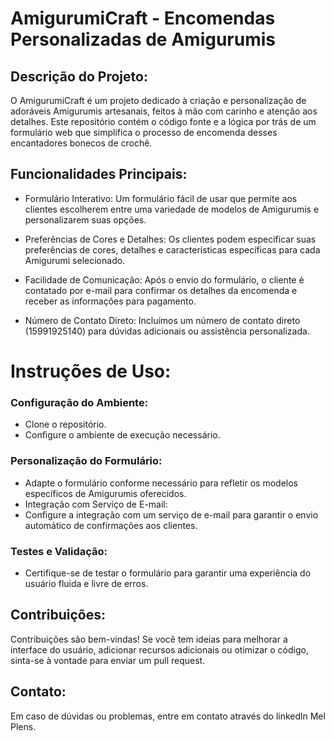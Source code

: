 # AmigurumiCraft - Encomendas Personalizadas de Amigurumis

## Descrição do Projeto:
O AmigurumiCraft é um projeto dedicado à criação e personalização de adoráveis Amigurumis artesanais, feitos à mão com carinho e atenção aos detalhes. Este repositório contém o código fonte e a lógica por trás de um formulário web que simplifica o processo de encomenda desses encantadores bonecos de crochê.

## Funcionalidades Principais:

- Formulário Interativo: Um formulário fácil de usar que permite aos clientes escolherem entre uma variedade de modelos de Amigurumis e personalizarem suas opções.

- Preferências de Cores e Detalhes: Os clientes podem especificar suas preferências de cores, detalhes e características específicas para cada Amigurumi selecionado.

- Facilidade de Comunicação: Após o envio do formulário, o cliente é contatado por e-mail para confirmar os detalhes da encomenda e receber as informações para pagamento.

- Número de Contato Direto: Incluímos um número de contato direto (15991925140) para dúvidas adicionais ou assistência personalizada.

# Instruções de Uso:

### Configuração do Ambiente:
- Clone o repositório.
- Configure o ambiente de execução necessário.

### Personalização do Formulário:

- Adapte o formulário conforme necessário para refletir os modelos específicos de Amigurumis oferecidos.
- Integração com Serviço de E-mail:
- Configure a integração com um serviço de e-mail para garantir o envio automático de confirmações aos clientes.
  
### Testes e Validação:

- Certifique-se de testar o formulário para garantir uma experiência do usuário fluida e livre de erros.
  
## Contribuições:
Contribuições são bem-vindas! Se você tem ideias para melhorar a interface do usuário, adicionar recursos adicionais ou otimizar o código, sinta-se à vontade para enviar um pull request.

## Contato:
Em caso de dúvidas ou problemas, entre em contato através do linkedln Mel Plens.
